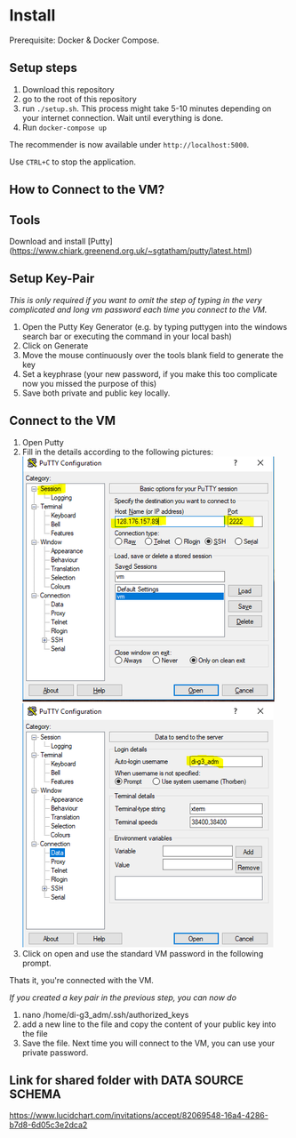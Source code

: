 # Install
Prerequisite: Docker & Docker Compose.

## Setup steps
1. Download this repository
2. go to the root of this repository
3. run `./setup.sh`. This process might take 5-10 minutes depending on your internet connection. Wait until everything is done.
4. Run `docker-compose up`

The recommender is now available under `http://localhost:5000`.

Use `CTRL+C` to stop the application.


## How to Connect to the VM?

## Tools 
Download and install [Putty] (https://www.chiark.greenend.org.uk/~sgtatham/putty/latest.html)

## Setup Key-Pair
*This is only required if you want to omit the step of typing in the very complicated and long vm password each time you connect to the VM.*
1. Open the Putty Key Generator (e.g. by typing puttygen into the windows search bar or executing the command in your local bash)
2. Click on Generate
3. Move the mouse continuously over the tools blank field to generate the key
4. Set a keyphrase (your new password, if you make this too complicate now you missed the purpose of this)
5. Save both private and public key locally.

## Connect to the VM
1. Open Putty
2. Fill in the details according to the following pictures:  
![PuTTY 1](/examples/images/Putty1.PNG)  
![PuTTY 2](/examples/images/Putty2.PNG)  
3. Click on open and use the standard VM password in the following prompt.

Thats it, you're connected with the VM.

*If you created a key pair in the previous step, you can now do*
1. nano /home/di-g3_adm/.ssh/authorized_keys
2. add a new line to the file and copy the content of your public key into the file
3. Save the file. Next time you will connect to the VM, you can use your private password.


## Link for shared folder with DATA SOURCE SCHEMA
https://www.lucidchart.com/invitations/accept/82069548-16a4-4286-b7d8-6d05c3e2dca2
